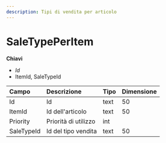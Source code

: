 ```yaml
---
description: Tipi di vendita per articolo
---
```


# SaleTypePerItem

  
 **Chiavi**

* _Id_
* ItemId, SaleTypeId

| Campo | Descrizione | Tipo | Dimensione |
| :--- | :--- | :--- | :--- |
| Id | Id | text | 50 |
| ItemId | Id dell'articolo | text | 50 |
| Priority | Priorità di utilizzo | int |  |
| SaleTypeId | Id del tipo vendita | text | 50 |

